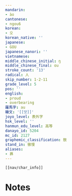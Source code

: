```yaml
---
mandarin:
- ào
cantonese:
- ngou6
korean:
- 오
korean_native: ''
japanese:
- GOU
japanese_nanori: ''
vietnamese:
middle_chinese_initial: ŋ
middle_chinese_final: ɑu
stroke_count: '13'
radical: 人
skip_number: 1-2-11
grade_level: 5
pos: ''
english:
- proud
- overbearing
羅馬字: au
韓文: '[[앗]]'
joyo_level: 表外字
hsk_level: ''
hanmun_edu_level: 高等
danayo_id: 5204
mc_id: 2127
graphemic_classification: 敖
stand_in: 傲慢
aliases:
- 奡
---
```

```meta-bind-embed
[[nav/char_info]]
```

# Notes
